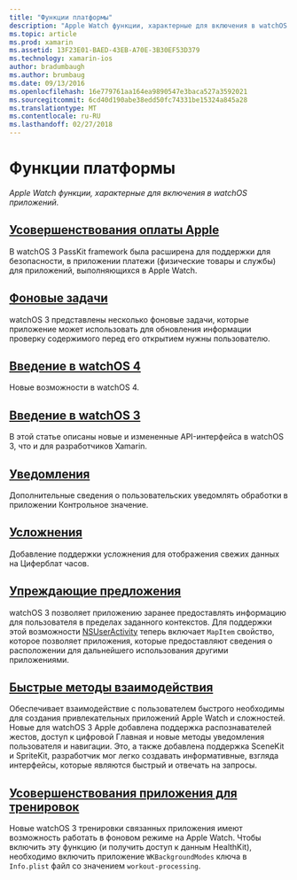 ```yaml
---
title: "Функции платформы"
description: "Apple Watch функции, характерные для включения в watchOS приложений."
ms.topic: article
ms.prod: xamarin
ms.assetid: 13F23E01-BAED-43EB-A70E-3B30EF53D379
ms.technology: xamarin-ios
author: bradumbaugh
ms.author: brumbaug
ms.date: 09/13/2016
ms.openlocfilehash: 16e779761aa164ea9890547e3baca527a3592021
ms.sourcegitcommit: 6cd40d190abe38edd50fc74331be15324a845a28
ms.translationtype: MT
ms.contentlocale: ru-RU
ms.lasthandoff: 02/27/2018
---
```

# <a name="platform-features"></a>Функции платформы

_Apple Watch функции, характерные для включения в watchOS приложений._

## <a name="apple-pay-enhancementsioswatchosplatformapple-paymd"></a>[Усовершенствования оплаты Apple](~/ios/watchos/platform/apple-pay.md)

В watchOS 3 PassKit framework была расширена для поддержки для безопасности, в приложении платежи (физические товары и службы) для приложений, выполняющихся в Apple Watch.

## <a name="background-tasksioswatchosplatformbackground-tasksmd"></a>[Фоновые задачи](~/ios/watchos/platform/background-tasks.md)

watchOS 3 представлены несколько фоновые задачи, которые приложение может использовать для обновления информации проверку содержимого перед его открытием нужны пользователю.

## <a name="introduction-to-watchos-4introduction-to-watchos4md"></a>[Введение в watchOS 4](introduction-to-watchos4.md)

Новые возможности в watchOS 4.

## <a name="introduction-to-watchos-3introduction-to-watchos3indexmd"></a>[Введение в watchOS 3](introduction-to-watchos3/index.md)

В этой статье описаны новые и измененные API-интерфейса в watchOS 3, что и для разработчиков Xamarin.

##  <a name="notificationsnotificationsmd"></a>[Уведомления](notifications.md)

Дополнительные сведения о пользовательских уведомлять обработки в приложении Контрольное значение.

##  <a name="complicationscomplicationsmd"></a>[Усложнения](complications.md)

Добавление поддержки усложнения для отображения свежих данных на Циферблат часов.


## <a name="proactive-suggestionsioswatchosplatformproactive-suggestionsmd"></a>[Упреждающие предложения](~/ios/watchos/platform/proactive-suggestions.md)

watchOS 3 позволяет приложению заранее предоставлять информацию для пользователя в пределах заданного контекстов. Для поддержки этой возможности [NSUserActivity](https://developer.apple.com/reference/foundation/nsuseractivity) теперь включает `MapItem` свойство, которое позволяет приложения, которые предоставляют сведения о расположении для дальнейшего использования другими приложениями.

## <a name="quick-interaction-techniquesioswatchosplatformquick-interaction-techniquesmd"></a>[Быстрые методы взаимодействия](~/ios/watchos/platform/quick-interaction-techniques.md)

Обеспечивает взаимодействие с пользователем быстрого необходимы для создания привлекательных приложений Apple Watch и сложностей. Новые для watchOS 3 Apple добавлена поддержка распознавателей жестов, доступ к цифровой Главная и новые методы уведомления пользователя и навигации. Это, а также добавлена поддержка SceneKit и SpriteKit, разработчик мог легко создавать информативные, взгляда интерфейсы, которые являются быстрый и отвечать на запросы.

## <a name="workout-app-enhancementsioswatchosplatformworkout-appsmd"></a>[Усовершенствования приложения для тренировок](~/ios/watchos/platform/workout-apps.md)

Новые watchOS 3 тренировки связанных приложения имеют возможность работать в фоновом режиме на Apple Watch. Чтобы включить эту функцию (и получить доступ к данным HealthKit), необходимо включить приложение `WKBackgroundModes` ключа в `Info.plist` файл со значением `workout-processing`.
